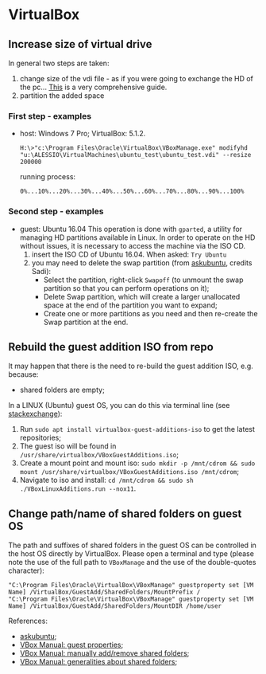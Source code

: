 # VirtualBox

## Increase size of virtual drive
In general two steps are taken:
1. change size of the vdi file - as if you were going to exchange the HD of the pc...
[This](https://dev.to/ech0server/how-to-resize-a-virtualbox-linux-vdi-disk-under-windows-host-2d1p) is a very comprehensive guide.
2. partition the added space

### First step - examples
* host: Windows 7 Pro; VirtualBox: 5.1.2.

  `H:\>"c:\Program Files\Oracle\VirtualBox\VBoxManage.exe" modifyhd "u:\ALESSIO\VirtualMachines\ubuntu_test\ubuntu_test.vdi" --resize 200000`

  running process:

  `0%...10%...20%...30%...40%...50%...60%...70%...80%...90%...100%`

### Second step - examples
* guest: Ubuntu 16.04
  This operation is done with `gparted`, a utility for managing HD partitions available in Linux. In order to operate on the HD without issues, it is necessary to access the machine via the ISO CD.
  1. insert the ISO CD of Ubuntu 16.04. When asked: `Try Ubuntu`
  1. you may need to delete the swap partition (from [askubuntu](https://askubuntu.com/questions/349987/do-i-have-to-move-swap-partition-to-the-right-side), credits Sadi):
      * Select the partition, right-click `Swapoff` (to unmount the swap partition so that you can perform operations on it);
      * Delete Swap partition, which will create a larger unallocated space at the end of the partition you want to expand;
      * Create one or more partitions as you need and then re-create the Swap partition at the end.

## Rebuild the guest addition ISO from repo
It may happen that there is the need to re-build the guest addition ISO, e.g. because:
* shared folders are empty;

In a LINUX (Ubuntu) guest OS, you can do this via terminal line (see [stackexchange](https://unix.stackexchange.com/questions/570240/virtualbox-guest-additions-error-kernel-configuration-is-invalid)):
1. Run `sudo apt install virtualbox-guest-additions-iso` to get the latest repositories;
1. The guest iso will be found in `/usr/share/virtualbox/VBoxGuestAdditions.iso`;
1. Create a mount point and mount iso: `sudo mkdir -p /mnt/cdrom && sudo mount /usr/share/virtualbox/VBoxGuestAdditions.iso /mnt/cdrom`;
1. Navigate to iso and install: `cd /mnt/cdrom && sudo sh ./VBoxLinuxAdditions.run --nox11`.

## Change path/name of shared folders on guest OS
The path and suffixes of shared folders in the guest OS can be controlled in the host OS directly by VirtualBox.
Please open a terminal and type (please note the use of the full path to `VBoxManage` and the use of the double-quotes character):
```
"C:\Program Files\Oracle\VirtualBox\VBoxManage" guestproperty set [VM Name] /VirtualBox/GuestAdd/SharedFolders/MountPrefix /
"C:\Program Files\Oracle\VirtualBox\VBoxManage" guestproperty set [VM Name] /VirtualBox/GuestAdd/SharedFolders/MountDIR /home/user
```
References:
* [askubuntu](https://askubuntu.com/questions/1039465/virtualbox-storage-mount-directory-prefix-verr-permission-denied);
* [VBox Manual: guest properties](https://docs.oracle.com/en/virtualization/virtualbox/6.0/user/vboxmanage-guestproperty.html);
* [VBox Manual: manually add/remove shared folders](https://docs.oracle.com/en/virtualization/virtualbox/6.0/user/vboxmanage-sharedfolder.html);
* [VBox Manual: generalities about shared folders](https://docs.oracle.com/en/virtualization/virtualbox/6.0/user/sharedfolders.html);
